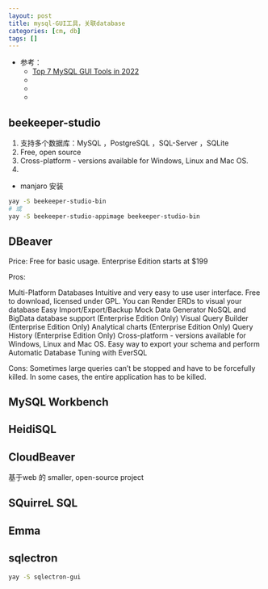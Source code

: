```yaml
---
layout: post
title: mysql-GUI工具，关联database
categories: [cm, db]
tags: []
---
```


* 参考： 
  * [Top 7 MySQL GUI Tools in 2022](https://www.eversql.com/top-7-mysql-gui-tools-for-windows/)
  * []()
  * []()
  * []()




## beekeeper-studio

1. 支持多个数据库：MySQL ，PostgreSQL ，SQL-Server ，SQLite
1. Free, open source
1. Cross-platform - versions available for Windows, Linux and Mac OS.
1. 

* manjaro 安装

~~~sh
yay -S beekeeper-studio-bin
# 或
yay -S beekeeper-studio-appimage beekeeper-studio-bin
~~~



## DBeaver


Price: Free for basic usage. Enterprise Edition starts at $199

Pros:

Multi-Platform Databases
Intuitive and very easy to use user interface.
Free to download, licensed under GPL.
You can Render ERDs to visual your database
Easy Import/Export/Backup
Mock Data Generator
NoSQL and BigData database support (Enterprise Edition Only)
Visual Query Builder (Enterprise Edition Only)
Analytical charts (Enterprise Edition Only)
Query History (Enterprise Edition Only)
Cross-platform - versions available for Windows, Linux and Mac OS.
Easy way to export your schema and perform Automatic Database Tuning with EverSQL

Cons:
Sometimes large queries can’t be stopped and have to be forcefully killed. In some cases, the entire application has to be killed.


## MySQL Workbench


## HeidiSQL


## CloudBeaver

基于web 的 smaller, open-source project 


## SQuirreL SQL

## Emma

## sqlectron

~~~sh
yay -S sqlectron-gui
~~~









